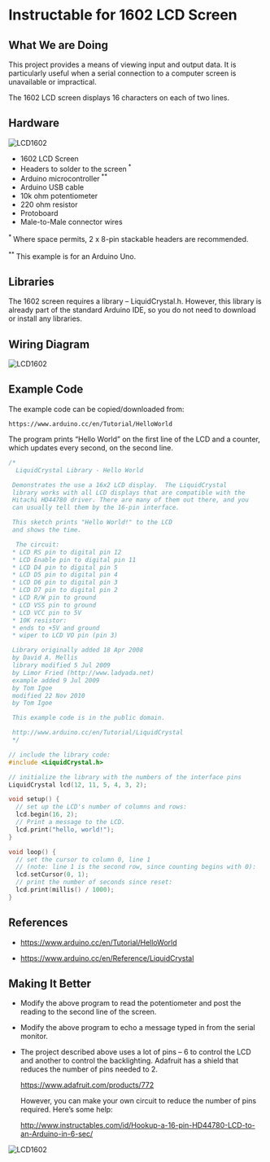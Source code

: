# Instructable for 1602 LCD Screen

## What We are Doing
This project provides a means of viewing input and output data.  It is particularly useful when a serial connection to a computer screen is unavailable or impractical.

The 1602 LCD screen displays 16 characters on each of two lines.

## Hardware
![LCD1602](./LCD1602.png)
* 1602 LCD Screen
* Headers to solder to the screen<sup> * </sup>
* Arduino microcontroller<sup> ** </sup>
* Arduino USB cable
* 10k ohm potentiometer
* 220 ohm resistor
* Protoboard
* Male-to-Male connector wires

<sup> * </sup>Where space permits, 2 x 8-pin stackable headers are recommended.

<sup> ** </sup>This example is for an Arduino Uno.

## Libraries
The 1602 screen requires a library – LiquidCrystal.h.  However, this library is already part of the standard Arduino IDE, so you do not need to download or install any libraries.

## Wiring Diagram
![LCD1602](./LCD1602_Wiring.png)


## Example Code
The example code can be copied/downloaded from:

	https://www.arduino.cc/en/Tutorial/HelloWorld

The program prints “Hello World” on the first line of the LCD and a counter, which updates every second, on the second line.


```c++
/*
  LiquidCrystal Library - Hello World

 Demonstrates the use a 16x2 LCD display.  The LiquidCrystal
 library works with all LCD displays that are compatible with the
 Hitachi HD44780 driver. There are many of them out there, and you
 can usually tell them by the 16-pin interface.

 This sketch prints "Hello World!" to the LCD
 and shows the time.

  The circuit:
 * LCD RS pin to digital pin 12
 * LCD Enable pin to digital pin 11
 * LCD D4 pin to digital pin 5
 * LCD D5 pin to digital pin 4
 * LCD D6 pin to digital pin 3
 * LCD D7 pin to digital pin 2
 * LCD R/W pin to ground
 * LCD VSS pin to ground
 * LCD VCC pin to 5V
 * 10K resistor:
 * ends to +5V and ground
 * wiper to LCD VO pin (pin 3)

 Library originally added 18 Apr 2008
 by David A. Mellis
 library modified 5 Jul 2009
 by Limor Fried (http://www.ladyada.net)
 example added 9 Jul 2009
 by Tom Igoe
 modified 22 Nov 2010
 by Tom Igoe

 This example code is in the public domain.

 http://www.arduino.cc/en/Tutorial/LiquidCrystal
 */

// include the library code:
#include <LiquidCrystal.h>

// initialize the library with the numbers of the interface pins
LiquidCrystal lcd(12, 11, 5, 4, 3, 2);

void setup() {
  // set up the LCD's number of columns and rows:
  lcd.begin(16, 2);
  // Print a message to the LCD.
  lcd.print("hello, world!");
}

void loop() {
  // set the cursor to column 0, line 1
  // (note: line 1 is the second row, since counting begins with 0):
  lcd.setCursor(0, 1);
  // print the number of seconds since reset:
  lcd.print(millis() / 1000);
}
```
## References
*	https://www.arduino.cc/en/Tutorial/HelloWorld

*	https://www.arduino.cc/en/Reference/LiquidCrystal

## Making It Better
* Modify the above program to read the potentiometer and post the reading to the second line of the screen.

* Modify the above program to echo a message typed in from the serial monitor.

* The project described above uses a lot of pins – 6 to control the LCD and another to control the backlighting.  Adafruit has a shield that reduces the number of pins needed to 2.  

    https://www.adafruit.com/products/772

    However, you can make your own circuit to reduce the number of pins required.  Here’s some help:

    http://www.instructables.com/id/Hookup-a-16-pin-HD44780-LCD-to-an-Arduino-in-6-sec/

![LCD1602](./WCRS.png)
